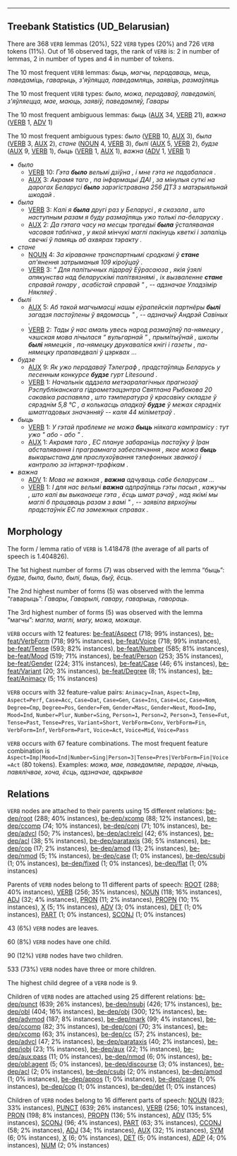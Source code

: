 

--------------------------------------------------------------------------------

## Treebank Statistics (UD_Belarusian)

There are 368 `VERB` lemmas (20%), 522 `VERB` types (20%) and 726 `VERB` tokens (11%).
Out of 16 observed tags, the rank of `VERB` is: 2 in number of lemmas, 2 in number of types and 4 in number of tokens.

The 10 most frequent `VERB` lemmas: <em>быць, магчы, перадаваць, мець, паведаміць, гаварыць, з'яўляцца, паведамляць, заявіць, размаўляць</em>

The 10 most frequent `VERB` types:  <em>было, можа, перадаваў, паведамілі, з'яўляецца, мае, маюць, заявіў, паведамляў, Гавары</em>

The 10 most frequent ambiguous lemmas: <em>быць</em> ([AUX]() 34, [VERB]() 21), <em>важна</em> ([VERB]() 1, [ADV]() 1)

The 10 most frequent ambiguous types:  <em>было</em> ([VERB]() 10, [AUX]() 3), <em>была</em> ([VERB]() 3, [AUX]() 2), <em>стане</em> ([NOUN]() 4, [VERB]() 3), <em>былі</em> ([AUX]() 5, [VERB]() 2), <em>будзе</em> ([AUX]() 9, [VERB]() 1), <em>быць</em> ([VERB]() 1, [AUX]() 1), <em>важна</em> ([ADV]() 1, [VERB]() 1)


* <em>было</em>
  * [VERB]() 10: <em>Гэта <b>было</b> вельмі дзіўна , і мне гэта не падабалася .</em>
  * [AUX]() 3: <em>Акрамя таго , па інфармацыі ДАІ , за мінулыя суткі на дарогах Беларусі <b>было</b> зарэгістравана 256 ДТЗ з матэрыяльнай шкодай .</em>
* <em>была</em>
  * [VERB]() 3: <em>Калі я <b>была</b> другі раз у Беларусі , я сказала , што наступным разам я буду размаўляць ужо толькі па-беларуску .</em>
  * [AUX]() 2: <em>Да гэтага часу на месцы трагедыі <b>была</b> ўсталяваная часовая таблічка , у якой мінчукі маглі пакінуць кветкі і запаліць свечкі ў памяць аб ахвярах тэракту .</em>
* <em>стане</em>
  * [NOUN]() 4: <em>За кіраванне транспартнымі сродкамі ў <b>стане</b> ап'янення затрыманыя 109 кіроўцаў .</em>
  * [VERB]() 3: <em>" Для палітычных лідараў Еўрасаюза , якія ўзялі апякунства над беларускімі палітвязнямі , іх вызваленне <b>стане</b> справай гонару , асабістай справай " , -- адзначае Уладзімір Някляеў .</em>
* <em>былі</em>
  * [AUX]() 5: <em>Аб такой магчымасці нашы еўрапейскія партнёры <b>былі</b> загадзя пастаўлены ў вядомасць " , -- адзначыў Андрэй Савіных .</em>
  * [VERB]() 2: <em>Тады ў нас амаль увесь народ размаўляў па-нямецку , чэшская мова лічылася “ вульгарнай ” , прымітыўнай , школы <b>былі</b> нямецкія , па-нямецку друкаваліся кнігі і газеты , па-нямецку прапаведвалі ў цэрквах ...</em>
* <em>будзе</em>
  * [AUX]() 9: <em>Як ужо перадаваў Тэлеграф , прадстаўляць Беларусь у песенным конкурсе <b>будзе</b> гурт Litesound .</em>
  * [VERB]() 1: <em>Начальнік аддзела метэаралагічных прагнозаў Рэспубліканскага гідраметэацэнтра Святлана Рыбакова 20 сакавіка распавяла , што тэмпература ў красавіку складзе ў сярэднім 5,8 °С , а колькасць ападкаў <b>будзе</b> ў межах сярэдніх шматгадовых значэнняў -- каля 44 міліметраў .</em>
* <em>быць</em>
  * [VERB]() 1: <em>У гэтай праблеме не можа <b>быць</b> ніякага кампрамісу : тут ужо " або - або " .</em>
  * [AUX]() 1: <em>Акрамя таго , ЕС плануе забараніць пастаўку ў Іран абсталявання і праграмнага забеспячэння , якое можа <b>быць</b> выкарыстана для праслухоўвання тэлефонных званкоў і кантролю за інтэрнэт-трафікам .</em>
* <em>важна</em>
  * [ADV]() 1: <em>Мова не важная , <b>важна</b> адчуваць сабе беларусам ...</em>
  * [VERB]() 1: <em>І для нас вельмі <b>важна</b> адпраўляць гэты пасыл , кажучы , што калі вы выканаеце гэта , ёсць шмат рэчаў , над якімі мы маглі б працаваць разам з вамі " , -- заявіла вярхоўны прадстаўнік ЕС па замежных справах .</em>

## Morphology

The form / lemma ratio of `VERB` is 1.418478 (the average of all parts of speech is 1.404826).

The 1st highest number of forms (7) was observed with the lemma “быць”: <em>будзе, была, было, былі, быць, быў, ёсць</em>.

The 2nd highest number of forms (5) was observed with the lemma “гаварыць”: <em>Гавары, Гаварылі, гавару, гаварыць, гавораць</em>.

The 3rd highest number of forms (5) was observed with the lemma “магчы”: <em>магла, маглі, магу, можа, можаце</em>.

`VERB` occurs with 12 features: [be-feat/Aspect]() (718; 99% instances), [be-feat/VerbForm]() (718; 99% instances), [be-feat/Voice]() (718; 99% instances), [be-feat/Tense]() (593; 82% instances), [be-feat/Number]() (585; 81% instances), [be-feat/Mood]() (519; 71% instances), [be-feat/Person]() (253; 35% instances), [be-feat/Gender]() (224; 31% instances), [be-feat/Case]() (46; 6% instances), [be-feat/Variant]() (20; 3% instances), [be-feat/Degree]() (8; 1% instances), [be-feat/Animacy]() (5; 1% instances)

`VERB` occurs with 32 feature-value pairs: `Animacy=Inan`, `Aspect=Imp`, `Aspect=Perf`, `Case=Acc`, `Case=Dat`, `Case=Gen`, `Case=Ins`, `Case=Loc`, `Case=Nom`, `Degree=Cmp`, `Degree=Pos`, `Gender=Fem`, `Gender=Masc`, `Gender=Neut`, `Mood=Imp`, `Mood=Ind`, `Number=Plur`, `Number=Sing`, `Person=1`, `Person=2`, `Person=3`, `Tense=Fut`, `Tense=Past`, `Tense=Pres`, `Variant=Short`, `VerbForm=Conv`, `VerbForm=Fin`, `VerbForm=Inf`, `VerbForm=Part`, `Voice=Act`, `Voice=Mid`, `Voice=Pass`

`VERB` occurs with 67 feature combinations.
The most frequent feature combination is `Aspect=Imp|Mood=Ind|Number=Sing|Person=3|Tense=Pres|VerbForm=Fin|Voice=Act` (80 tokens).
Examples: <em>можа, мае, паведамляе, перадае, лічыць, павялічвае, хоча, ёсць, адзначае, адкрывае</em>


## Relations

`VERB` nodes are attached to their parents using 15 different relations: [be-dep/root]() (288; 40% instances), [be-dep/xcomp]() (88; 12% instances), [be-dep/ccomp]() (74; 10% instances), [be-dep/conj]() (71; 10% instances), [be-dep/advcl]() (50; 7% instances), [be-dep/acl:relcl]() (42; 6% instances), [be-dep/acl]() (38; 5% instances), [be-dep/parataxis]() (36; 5% instances), [be-dep/cop]() (17; 2% instances), [be-dep/amod]() (13; 2% instances), [be-dep/nmod]() (5; 1% instances), [be-dep/case]() (1; 0% instances), [be-dep/csubj]() (1; 0% instances), [be-dep/fixed]() (1; 0% instances), [be-dep/flat]() (1; 0% instances)

Parents of `VERB` nodes belong to 11 different parts of speech: [ROOT]() (288; 40% instances), [VERB]() (256; 35% instances), [NOUN]() (118; 16% instances), [ADJ]() (32; 4% instances), [PRON]() (11; 2% instances), [PROPN]() (10; 1% instances), [X]() (5; 1% instances), [ADV]() (3; 0% instances), [DET]() (1; 0% instances), [PART]() (1; 0% instances), [SCONJ]() (1; 0% instances)

43 (6%) `VERB` nodes are leaves.

60 (8%) `VERB` nodes have one child.

90 (12%) `VERB` nodes have two children.

533 (73%) `VERB` nodes have three or more children.

The highest child degree of a `VERB` node is 9.

Children of `VERB` nodes are attached using 25 different relations: [be-dep/punct]() (639; 26% instances), [be-dep/nsubj]() (426; 17% instances), [be-dep/obl]() (404; 16% instances), [be-dep/obj]() (300; 12% instances), [be-dep/advmod]() (187; 8% instances), [be-dep/mark]() (99; 4% instances), [be-dep/ccomp]() (82; 3% instances), [be-dep/conj]() (70; 3% instances), [be-dep/xcomp]() (63; 3% instances), [be-dep/cc]() (57; 2% instances), [be-dep/advcl]() (47; 2% instances), [be-dep/parataxis]() (40; 2% instances), [be-dep/iobj]() (23; 1% instances), [be-dep/aux]() (22; 1% instances), [be-dep/aux:pass]() (11; 0% instances), [be-dep/nmod]() (6; 0% instances), [be-dep/obl:agent]() (5; 0% instances), [be-dep/discourse]() (3; 0% instances), [be-dep/acl]() (2; 0% instances), [be-dep/csubj]() (2; 0% instances), [be-dep/amod]() (1; 0% instances), [be-dep/appos]() (1; 0% instances), [be-dep/case]() (1; 0% instances), [be-dep/cop]() (1; 0% instances), [be-dep/det]() (1; 0% instances)

Children of `VERB` nodes belong to 16 different parts of speech: [NOUN]() (823; 33% instances), [PUNCT]() (639; 26% instances), [VERB]() (256; 10% instances), [PRON]() (198; 8% instances), [PROPN]() (136; 5% instances), [ADV]() (135; 5% instances), [SCONJ]() (96; 4% instances), [PART]() (63; 3% instances), [CCONJ]() (58; 2% instances), [ADJ]() (34; 1% instances), [AUX]() (32; 1% instances), [SYM]() (6; 0% instances), [X]() (6; 0% instances), [DET]() (5; 0% instances), [ADP]() (4; 0% instances), [NUM]() (2; 0% instances)

